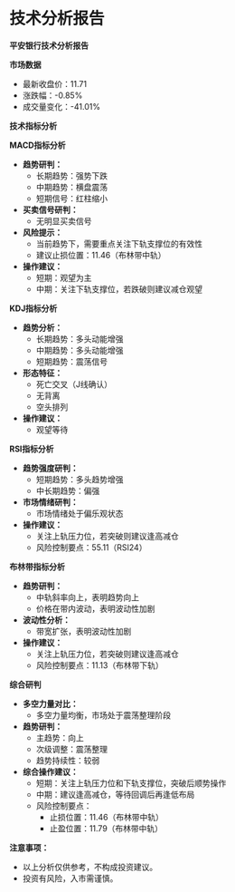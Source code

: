 # 技术分析报告

**平安银行技术分析报告**

**市场数据**

* 最新收盘价：11.71
* 涨跌幅：-0.85%
* 成交量变化：-41.01%

**技术指标分析**

**MACD指标分析**

* **趋势研判：**
    * 长期趋势：强势下跌
    * 中期趋势：横盘震荡
    * 短期信号：红柱缩小
* **买卖信号研判：**
    * 无明显买卖信号
* **风险提示：**
    * 当前趋势下，需要重点关注下轨支撑位的有效性
    * 建议止损位置：11.46（布林带中轨）
* **操作建议：**
    * 短期：观望为主
    * 中期：关注下轨支撑位，若跌破则建议减仓观望

**KDJ指标分析**

* **趋势分析：**
    * 长期趋势：多头动能增强
    * 中期趋势：多头动能增强
    * 短期趋势：震荡信号
* **形态特征：**
    * 死亡交叉（J线确认）
    * 无背离
    * 空头排列
* **操作建议：**
    * 观望等待

**RSI指标分析**

* **趋势强度研判：**
    * 短期趋势：多头趋势增强
    * 中长期趋势：偏强
* **市场情绪研判：**
    * 市场情绪处于偏乐观状态
* **操作建议：**
    * 关注上轨压力位，若突破则建议逢高减仓
    * 风险控制要点：55.11（RSI24）

**布林带指标分析**

* **趋势研判：**
    * 中轨斜率向上，表明趋势向上
    * 价格在带内波动，表明波动性加剧
* **波动性分析：**
    * 带宽扩张，表明波动性加剧
* **操作建议：**
    * 关注上轨压力位，若突破则建议逢高减仓
    * 风险控制要点：11.13（布林带下轨）

**综合研判**

* **多空力量对比：**
    * 多空力量均衡，市场处于震荡整理阶段
* **趋势研判：**
    * 主趋势：向上
    * 次级调整：震荡整理
    * 趋势持续性：较弱
* **综合操作建议：**
    * 短期：关注上轨压力位和下轨支撑位，突破后顺势操作
    * 中期：建议逢高减仓，等待回调后再逢低布局
    * 风险控制要点：
        * 止损位置：11.46（布林带中轨）
        * 止盈位置：11.79（布林带中轨）

**注意事项：**

* 以上分析仅供参考，不构成投资建议。
* 投资有风险，入市需谨慎。